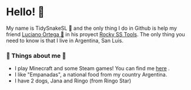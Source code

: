 # Hello! 👋
My name is TidySnakeSL 🐍 and the only thing I do in Github is help my friend <a href="https://github.com/LucianoOrtega">Luciano Ortega 🍷</a> in his proyect <a href="https://github.com/LucianoOrtega/Rocky-SS-Tool">Rocky SS Tools</a>.
The only thing you need to know is that I live in Argentina, San Luis.
### 🐍 Things about me 🐍
+ I play Minecraft and some Steam games! You can find me <a href="https://steamcommunity.com/id/TidySnake/">here</a> .
+ I like "Empanadas", a national food from my country Argentina.
+ I have 2 dogs, Jana and Ringo (from Ringo Star)

